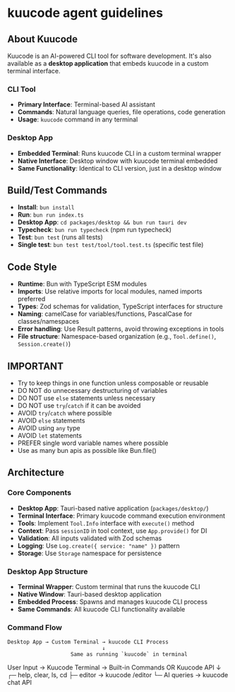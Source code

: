 # kuucode agent guidelines

## About Kuucode

Kuucode is an AI-powered CLI tool for software development. It's also available as a **desktop application** that embeds kuucode in a custom terminal interface.

### CLI Tool

- **Primary Interface**: Terminal-based AI assistant
- **Commands**: Natural language queries, file operations, code generation
- **Usage**: `kuucode` command in any terminal

### Desktop App

- **Embedded Terminal**: Runs kuucode CLI in a custom terminal wrapper
- **Native Interface**: Desktop window with kuucode terminal embedded
- **Same Functionality**: Identical to CLI version, just in a desktop window

## Build/Test Commands

- **Install**: `bun install`
- **Run**: `bun run index.ts`
- **Desktop App**: `cd packages/desktop && bun run tauri dev`
- **Typecheck**: `bun run typecheck` (npm run typecheck)
- **Test**: `bun test` (runs all tests)
- **Single test**: `bun test test/tool/tool.test.ts` (specific test file)

## Code Style

- **Runtime**: Bun with TypeScript ESM modules
- **Imports**: Use relative imports for local modules, named imports preferred
- **Types**: Zod schemas for validation, TypeScript interfaces for structure
- **Naming**: camelCase for variables/functions, PascalCase for classes/namespaces
- **Error handling**: Use Result patterns, avoid throwing exceptions in tools
- **File structure**: Namespace-based organization (e.g., `Tool.define()`, `Session.create()`)

## IMPORTANT

- Try to keep things in one function unless composable or reusable
- DO NOT do unnecessary destructuring of variables
- DO NOT use `else` statements unless necessary
- DO NOT use `try`/`catch` if it can be avoided
- AVOID `try`/`catch` where possible
- AVOID `else` statements
- AVOID using `any` type
- AVOID `let` statements
- PREFER single word variable names where possible
- Use as many bun apis as possible like Bun.file()

## Architecture

### Core Components

- **Desktop App**: Tauri-based native application (`packages/desktop/`)
- **Terminal Interface**: Primary kuucode command execution environment
- **Tools**: Implement `Tool.Info` interface with `execute()` method
- **Context**: Pass `sessionID` in tool context, use `App.provide()` for DI
- **Validation**: All inputs validated with Zod schemas
- **Logging**: Use `Log.create({ service: "name" })` pattern
- **Storage**: Use `Storage` namespace for persistence

### Desktop App Structure

- **Terminal Wrapper**: Custom terminal that runs the kuucode CLI
- **Native Window**: Tauri-based desktop application
- **Embedded Process**: Spawns and manages kuucode CLI process
- **Same Commands**: All kuucode CLI functionality available

### Command Flow

```
Desktop App → Custom Terminal → kuucode CLI Process
                              ↓
                    Same as running `kuucode` in terminal
```

User Input → Kuucode Terminal → Built-in Commands OR Kuucode API
↓
┌─ help, clear, ls, cd
├─ editor <file> → kuucode /editor
└─ AI queries → kuucode chat API

```

```
